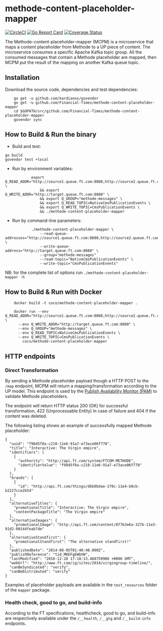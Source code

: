 # methode-content-placeholder-mapper
[![CircleCI](https://circleci.com/gh/Financial-Times/methode-content-placeholder-mapper.svg?style=svg)](https://circleci.com/gh/Financial-Times/methode-content-placeholder-mapper) [![Go Report Card](https://goreportcard.com/badge/github.com/Financial-Times/methode-content-placeholder-mapper)](https://goreportcard.com/report/github.com/Financial-Times/methode-content-placeholder-mapper) [![Coverage Status](https://coveralls.io/repos/github/Financial-Times/methode-content-placeholder-mapper/badge.svg)](https://coveralls.io/github/Financial-Times/methode-content-placeholder-mapper)

The Methode-content-placeholder-mapper (MCPM) is a microservice that maps a content placeholder from Methode to a UP piece of content.
The microservice consumes a specific Apache Kafka topic group.
All the consumed messages that contain a Methode placeholder are mapped, then MCPM put the result of the mapping on another Kafka queue topic.

## Installation

Download the source code, dependencies and test dependencies:

        go get -u github.com/kardianos/govendor
        go get -u github.com/Financial-Times/methode-content-placeholder-mapper
        cd $GOPATH/src/github.com/Financial-Times/methode-content-placeholder-mapper
        govendor sync

## How to Build & Run the binary

* Build and test:

```
go build
govendor test +local
```

* Run by environment variables:

```
            export Q_READ_ADDR="http://source1.queue.ft.com:8080,http://source2.queue.ft.com:8080" \
                && export Q_WRITE_ADDR="http://target.queue.ft.com:8080" \
                && export Q_GROUP="methode-messages" \
                && export Q_READ_TOPIC=NativeCmsPublicationEvents \
                && export Q_WRITE_TOPIC=CmsPublicationEvents \
                && ./methode-content-placeholder-mapper
```

* Run by command-line parameters:

```
            ./methode-content-placeholder-mapper \
                --read-queue-addresses="http://source1.queue.ft.com:8080,http://source2.queue.ft.com:8080" \
                --write-queue-address="http://target.queue.ft.com:8080" \
                --group="methode-messages"
                --read-topic="NativeCmsPublicationEvents" \
                --write-topic="CmsPublicationEvents"
```

NB: for the complete list of options run `./methode-content-placeholder-mapper -h`

How to Build & Run with Docker
------------------------------
```
    docker build -t coco/methode-content-placeholder-mapper .

    docker run --env Q_READ_ADDR="http://source1.queue.ft.com:8080,http://source2.queue.ft.com:8080" \
      --env Q_WRITE_ADDR="http://target.queue.ft.com:8080" \
      --env Q_GROUP="methode-messages" \
      --env Q_READ_TOPIC=NativeCmsPublicationEvents \
      --env Q_WRITE_TOPIC=CmsPublicationEvents \
        coco/methode-content-placeholder-mapper
```


HTTP endpoints
----------

### Direct Transformation

By sending a Methode placeholder payload though a HTTP POST to the `/map` endpoint,
MCPM will return a mapping/transformation according to the UP model.
This endpoint is used by the  [Publish Availability Monitor (PAM)](https://github.com/Financial-Times/publish-availability-monitor)
to validate Methode placeholders.

The endpoint will return HTTP status 200 (OK) for successful transformation,
422 (Unprocessable Entity) in case of failure and 404 if the content was deleted.

The following listing shows an example of successfully mapped Methode placeholder:
```
{
  "uuid": "f9845f8a-c210-11e6-91a7-e73ace06f770",
  "title": "Interactive: The Virgin empire",
  "identifiers": [
    {
      "authority": "http://api.ft.com/system/FTCOM-METHODE",
      "identifierValue": "f9845f8a-c210-11e6-91a7-e73ace06f770"
    }
  ],
  "brands": [
    {
      "id": "http://api.ft.com/things/dbb0bdae-1f0c-11e4-b0cb-b2227cce2b54"
    }
  ],
  "alternativeTitles": {
    "promotionalTitle": "Interactive: The Virgin empire",
    "contentPackageTitle": "The Virgin empire"
  },
  "alternativeImages": {
    "promotionalImage": "http://api.ft.com/content/8f7b3e6a-327b-11e3-91d2-00144feab7de"
  },
  "alternativeStandfirst": {
    "promotionalStandfirst": "The alternative standfirst!"
  },
  "publishedDate": "2014-08-05T01:40:48.000Z",
  "publishReference": "tid_MKEFgEWbVW",
  "lastModified": "2016-12-28 17:18:13.468759906 +0000 GMT",
  "webUrl": "http://www.ft.com/ig/sites/2014/virgingroup-timeline/",
  "canBeSyndicated": "verify",
  "canBeDistributed": "verify"
}
```

Examples of placeholder payloads are available in the `test_resources` folder
of the `mapper` package.

### Health check, good to go, and build-info
According to the FT specifications, healthcheck, good to go, and build-info are respectively available
under the `/__health`, `/__gtg` and `/__build-info` endpoints.
